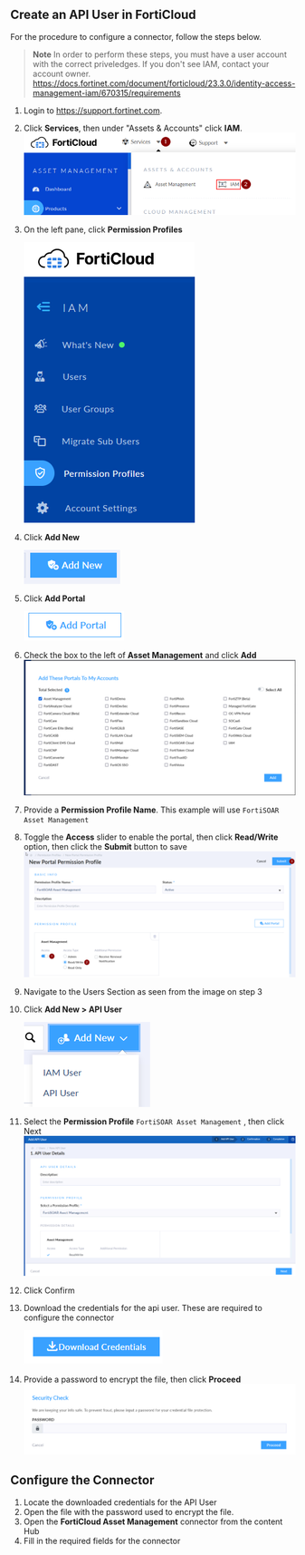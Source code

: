 ## Create an API User in FortiCloud

For the procedure to configure a connector, follow the steps below. 

> **Note**
> In order to perform these steps, you must have a user account with the correct priveledges. If you don't see IAM, contact your account owner.  https://docs.fortinet.com/document/forticloud/23.3.0/identity-access-management-iam/670315/requirements

1. Login to https://support.fortinet.com.
2. Click **Services**, then under "Assets & Accounts" click **IAM**.
![IAM Option](/docs/images/iam.png)

3. On the left pane, click **Permission Profiles**

    ![Permission Profiles](/docs/images/permission_profiles.png)

5. Click **Add New**

    ![Add New Button](/docs/images/add_new.png)

7. Click **Add Portal**

    ![Add Portal Button](/docs/images/add_portal.png)

8. Check the box to the left of **Asset Management** and click **Add**
![Add Asset management permission](/docs/images/check_asset_management.png)

9. Provide a **Permission Profile Name**. This example will use `FortiSOAR Asset Management`
10. Toggle the **Access** slider to enable the portal, then click **Read/Write** option, then click the **Submit** button to save
![Add Asset management permission](/docs/images/enable_portal.png)

11. Navigate to the Users Section as seen from the image on step 3
12. Click **Add New > API User** 

    ![Add API User](/docs/images/add_api_user.png)
14. Select the **Permission Profile** `FortiSOAR Asset Management` , then click Next
![Assign Profile](/docs/images/assign_profile.png)
15. Click Confirm 
16. Download the credentials for the api user. These are required to configure the connector

    ![img.png](/docs/images/download_creds.png)
17. Provide a password to encrypt the file, then click **Proceed**
![img](/docs/images/protect_credentials.png)

## Configure the Connector
1. Locate the downloaded credentials for the API User
2. Open the file with the password used to encrypt the file.
3. Open the **FortiCloud Asset Management** connector from the content Hub
4. Fill in the required fields for the connector

